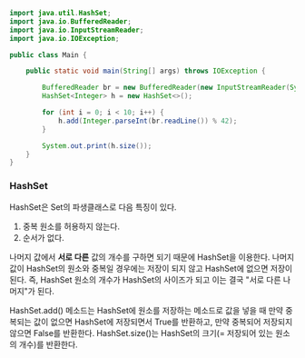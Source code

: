 ```java
import java.util.HashSet;
import java.io.BufferedReader;
import java.io.InputStreamReader;
import java.io.IOException;

public class Main {

    public static void main(String[] args) throws IOException {

        BufferedReader br = new BufferedReader(new InputStreamReader(System.in));
        HashSet<Integer> h = new HashSet<>();

        for (int i = 0; i < 10; i++) {
            h.add(Integer.parseInt(br.readLine()) % 42);
        }

        System.out.print(h.size());
    }
}
```

### HashSet

HashSet은 Set의 파생클래스로 다음 특징이 있다.

1. 중복 원소를 허용하지 않는다.
2. 순서가 없다.

나머지 값에서 **서로 다른** 값의 개수를 구하면 되기 때문에 HashSet을 이용한다. 나머지 값이 HashSet의 원소와 중복일 경우에는 저장이 되지 않고 HashSet에 없으면 저장이 된다.
즉, HashSet 원소의 개수가 HashSet의 사이즈가 되고 이는 결국 "서로 다른 나머지"가 된다.

HashSet.add() 메소드는 HashSet에 원소를 저장하는 메소드로 값을 넣을 때 만약 중복되는 값이 없으면 HashSet에 저장되면서 True를 반환하고, 만약 중복되어 저장되지 않으면 False를 반환한다.
HashSet.size()는 HashSet의 크기(= 저장되어 있는 원소의 개수)를 반환한다.

 
